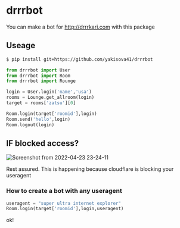 # drrrbot
You can make a bot for http://drrrkari.com with this package
## Useage
```sh
$ pip install git+https://github.com/yakisova41/drrrbot
```

```python
from drrrbot import User
from drrrbot import Room
from drrrbot import Rounge

login = User.login('name','usa')
rooms = Lounge.get_allroom(login)
target = rooms['zatsu'][0]

Room.login(target['roomid'],login)
Room.send('hello',login)
Room.logout(login)
```

## IF blocked access?
![Screenshot from 2022-04-23 23-24-11](https://user-images.githubusercontent.com/75610521/169055115-37f93c66-10ca-4316-bfc1-9e7e4759de87.png)

Rest assured.
This is happening because cloudflare is blocking your useragent

### How to create a bot with any useragent
```python
useragent = "super ultra internet explorer"
Room.login(target['roomid'],login,useragent)
```
ok!
